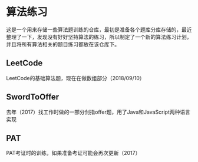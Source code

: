 # 算法练习

这是一个用来存储一些算法题训练的仓库，最初是准备各个题库分库存储的，最近整理了一下，发现没有好好坚持算法的练习，所以制定了一个新的算法练习计划，并且将所有算法相关的题目练习都放在该仓库下。

## LeetCode

LeetCode的基础算法题，现在在做数组部分（2018/09/10）

## SwordToOffer

去年（2017）找工作时做的一部分剑指offer题，用了Java和JavaScript两种语言实现

## PAT

PAT考证时的训练，如果准备考证可能会再次更新（2017）
